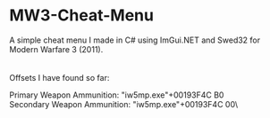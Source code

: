 # MW3-Cheat-Menu
A simple cheat menu I made in C# using ImGui.NET and Swed32 for Modern Warfare 3 (2011).
<br />
<br />
<br />
Offsets I have found so far:

Primary Weapon Ammunition: "iw5mp.exe"+00193F4C B0\
Secondary Weapon Ammunition: "iw5mp.exe"+00193F4C 00\
